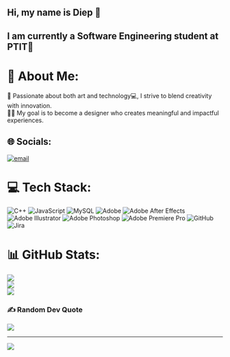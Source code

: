 ## Hi, my name is Diep 👋
## I am currently a Software Engineering student at PTIT🌱

# 💫 About Me:
🎨 Passionate about both art and technology💻, I strive to blend creativity with innovation.<br>👩‍🎨 My goal is to become a designer who creates meaningful and impactful experiences.


## 🌐 Socials:
[![email](https://img.shields.io/badge/Email-D14836?logo=gmail&logoColor=white)](mailto:n23dcpt070@student.ptithcm.edu.vn) 

# 💻 Tech Stack:
![C++](https://img.shields.io/badge/c++-%2300599C.svg?style=flat&logo=c%2B%2B&logoColor=white) ![JavaScript](https://img.shields.io/badge/javascript-%23323330.svg?style=flat&logo=javascript&logoColor=%23F7DF1E) ![MySQL](https://img.shields.io/badge/mysql-4479A1.svg?style=flat&logo=mysql&logoColor=white) ![Adobe](https://img.shields.io/badge/adobe-%23FF0000.svg?style=flat&logo=adobe&logoColor=white) ![Adobe After Effects](https://img.shields.io/badge/Adobe%20After%20Effects-9999FF.svg?style=flat&logo=Adobe%20After%20Effects&logoColor=white) ![Adobe Illustrator](https://img.shields.io/badge/adobe%20illustrator-%23FF9A00.svg?style=flat&logo=adobe%20illustrator&logoColor=white) ![Adobe Photoshop](https://img.shields.io/badge/adobe%20photoshop-%2331A8FF.svg?style=flat&logo=adobe%20photoshop&logoColor=white) ![Adobe Premiere Pro](https://img.shields.io/badge/Adobe%20Premiere%20Pro-9999FF.svg?style=flat&logo=Adobe%20Premiere%20Pro&logoColor=white) ![GitHub](https://img.shields.io/badge/github-%23121011.svg?style=flat&logo=github&logoColor=white) ![Jira](https://img.shields.io/badge/jira-%230A0FFF.svg?style=flat&logo=jira&logoColor=white)
# 📊 GitHub Stats:
![](https://github-readme-stats.vercel.app/api?username=diepnguyen-d23&theme=gruvbox_light&hide_border=false&include_all_commits=false&count_private=false)<br/>
![](https://nirzak-streak-stats.vercel.app/?user=diepnguyen-d23&theme=gruvbox_light&hide_border=false)<br/>
![](https://github-readme-stats.vercel.app/api/top-langs/?username=diepnguyen-d23&theme=gruvbox_light&hide_border=false&include_all_commits=false&count_private=false&layout=compact)

### ✍️ Random Dev Quote
![](https://quotes-github-readme.vercel.app/api?type=horizontal&theme=gruvbox)

---
[![](https://visitcount.itsvg.in/api?id=diepnguyen-d23&icon=0&color=0)](https://visitcount.itsvg.in)

<!-- Proudly created with GPRM ( https://gprm.itsvg.in ) -->

